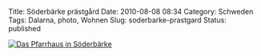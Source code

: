 Title: Söderbärke prästgård
Date: 2010-08-08 08:34
Category: Schweden
Tags: Dalarna, photo, Wohnen
Slug: soderbarke-prastgard
Status: published

[![Das Pfarrhaus in
Söderbärke](/pic/soderbprastg_s.jpg "Das Pfarrhaus in Söderbärke")](/pic/soderbprastg_l.jpg)

